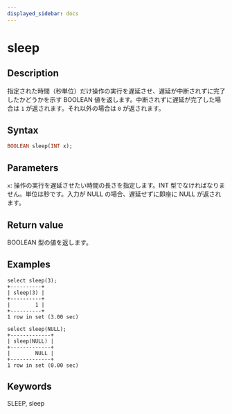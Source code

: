 ```yaml
---
displayed_sidebar: docs
---
```


# sleep

## Description

指定された時間（秒単位）だけ操作の実行を遅延させ、遅延が中断されずに完了したかどうかを示す BOOLEAN 値を返します。中断されずに遅延が完了した場合は `1` が返されます。それ以外の場合は `0` が返されます。

## Syntax

```Haskell
BOOLEAN sleep(INT x);
```

## Parameters

`x`: 操作の実行を遅延させたい時間の長さを指定します。INT 型でなければなりません。単位は秒です。入力が NULL の場合、遅延せずに即座に NULL が返されます。

## Return value

BOOLEAN 型の値を返します。

## Examples

```Plain Text
select sleep(3);
+----------+
| sleep(3) |
+----------+
|        1 |
+----------+
1 row in set (3.00 sec)

select sleep(NULL);
+-------------+
| sleep(NULL) |
+-------------+
|        NULL |
+-------------+
1 row in set (0.00 sec)
```

## Keywords

SLEEP, sleep